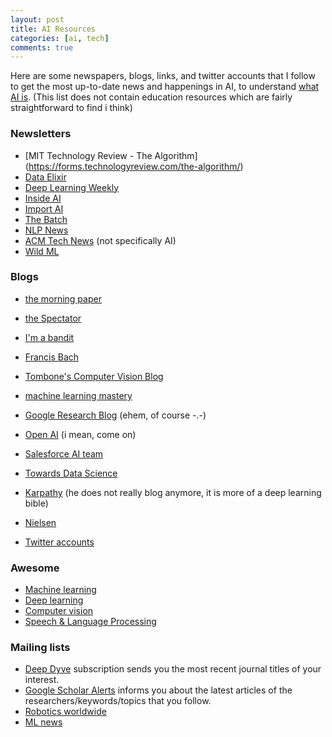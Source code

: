 ```yaml
---
layout: post
title: AI Resources 
categories: [ai, tech]
comments: true
---
```


Here are some newspapers, blogs, links, and twitter accounts that I follow to get the most up-to-date news and happenings in AI, to understand [what AI is](http://www-formal.stanford.edu/jmc/whatisai/whatisai.html). (This list does not contain education resources which are fairly straightforward to find i think)

### Newsletters

* [MIT Technology Review - The Algorithm] (https://forms.technologyreview.com/the-algorithm/)
* [Data Elixir](https://dataelixir.com)
* [Deep Learning Weekly](https://www.deeplearningweekly.com)
* [Inside AI](https://inside.com/ai?token=aLMFIzMYgiM67X_qvgKo3A)
* [Import AI](https://us13.campaign-archive.com/home/?u=67bd06787e84d73db24fb0aa5&id=6c9d98ff2c)
* [The Batch](https://www.deeplearning.ai/thebatch/)
* [NLP News](http://newsletter.ruder.io)
* [ACM Tech News](https://technews.acm.org) (not specifically AI)
* [Wild ML](https://www.getrevue.co/profile/wildml)

### Blogs

* [the morning paper](https://blog.acolyer.org)
* [the Spectator](http://blog.shakirm.com)
* [I'm a bandit](https://blogs.princeton.edu/imabandit/about-me/)
* [Francis Bach](https://francisbach.com)
* [Tombone's Computer Vision Blog](http://www.computervisionblog.com)
* [machine learning mastery](https://machinelearningmastery.com/blog/)
* [Google Research Blog](https://ai.googleblog.com) (ehem, of course -.-)
* [Open AI](https://openai.com) (i mean, come on)
* [Salesforce AI team](https://einstein.ai) 
* [Towards Data Science](https://towardsdatascience.com)
* [Karpathy](http://karpathy.github.io) (he does not really blog anymore, it is more of a deep learning bible)
* [Nielsen](http://michaelnielsen.org)

* [Twitter accounts](https://twitter.com/evinpinar/lists/ai-people)

### Awesome

* [Machine learning](https://github.com/josephmisiti/awesome-machine-learning#readme)
* [Deep learning](https://github.com/ChristosChristofidis/awesome-deep-learning#readme)
* [Computer vision](https://github.com/jbhuang0604/awesome-computer-vision#readme)
* [Speech & Language Processing](https://github.com/edobashira/speech-language-processing#readme)

### Mailing lists

* [Deep Dyve](https://www.deepdyve.com) subscription sends you the most recent journal titles of your interest.
* [Google Scholar Alerts](https://scholar.google.com) informs you about the latest articles of the researchers/keywords/topics that you follow.
* [Robotics worldwide](http://duerer.usc.edu/mailman/listinfo.cgi/robotics-worldwide)
* [ML news](ml-news@googlegroups.com)




